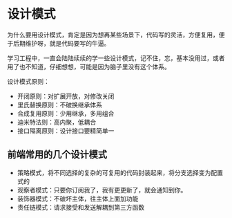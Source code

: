 # 设计模式

为什么要用设计模式，肯定是因为想再某些场景下，代码写的灵活，方便复用，便于后期维护呀，就是代码要写的牛逼。

学习工程中，一直会陆陆续续的学一些设计模式，记不住，忘，基本没用过，或者用了也不知道，仔细想想，可能是因为脑子里没有这个体系。

设计模式原则：

- 开闭原则：对扩展开放，对修改关闭
- 里氏替换原则：不破换继承体系
- 合成复用原则：少用继承，多用组合
- 迪米特法则：高内聚，低耦合
- 接口隔离原则：设计接口要精简单一

## 前端常用的几个设计模式

- 策略模式，将不同选择的复杂的可复用的代码封装起来，将分支选择变为配置式的
- 观察者模式：只要你订阅我了，我有更更新了，就会通知到你。
- 装饰器模式：不破坏主体，往主体上面加功能
- 责任链模式：请求接受和发送解耦到第三方函数
